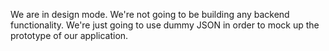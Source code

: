 We are in design mode. We're not going to be building any backend functionality. We're just going to use dummy JSON in order to mock up the prototype of our application.
